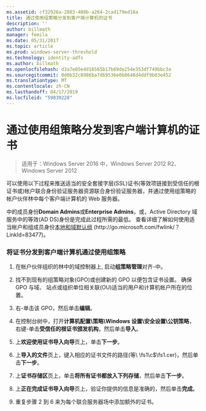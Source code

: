 ```yaml
---
ms.assetid: cf32926a-2083-408b-a264-2cad179ed18a
title: 通过使用组策略分发到客户端计算机的证书
description: ''
author: billmath
manager: femila
ms.date: 05/31/2017
ms.topic: article
ms.prod: windows-server-threshold
ms.technology: identity-adfs
ms.author: billmath
ms.openlocfilehash: d3a7e05e4d16565b17b69de254e353df749bbc3a
ms.sourcegitcommit: 0d0b32c8986ba7db9536e0b8648d4ddf9b03e452
ms.translationtype: MT
ms.contentlocale: zh-CN
ms.lasthandoff: 04/17/2019
ms.locfileid: "59839228"
---
```

# <a name="distribute-certificates-to-client-computers-by-using-group-policy"></a>通过使用组策略分发到客户端计算机的证书

>适用于：Windows Server 2016 中，Windows Server 2012 R2、 Windows Server 2012


可以使用以下过程来推送适当的安全套接字层\(SSL\)证书\(等效项链接到受信任的根证书或\)帐户联合身份验证服务器资源联合身份验证服务器，并通过使用组策略的帐户伙伴林中每个客户端计算机的 Web 服务器。  
  
中的成员身份**Domain Admins**或**Enterprise Admins**，或，Active Directory 域服务中的等效\(AD DS\)身份是完成此过程所需的最低。  查看详细了解如何使用适当帐户和组成员身份[本地和域默认组](https://go.microsoft.com/fwlink/?LinkId=83477) \(http:\/\/go.microsoft.com\/fwlink\/？LinkId\=83477\)。   
  
### <a name="to-distribute-certificates-to-client-computers-by-using-group-policy"></a>将证书分发到客户端计算机通过使用组策略  
  
1.  在帐户伙伴组织的林中的域控制器上, 启动**组策略管理**对齐\-中。  
  
2.  找不到现有的组策略对象\(GPO\)或创建新的 GPO 以便包含证书设置。 确保 GPO 与域、 站点或组织单位相关联\(OU\)适当的用户和计算机帐户所在的位置。  
  
3.  右\-单击该 GPO，然后单击**编辑**。  
  
4.  在控制台树中，打开**计算机配置\\策略\\Windows 设置\\安全设置\\公钥策略**，右键\-单击**受信任的根证书颁发机构**，然后单击**导入**。  
  
5.  上**欢迎使用证书导入向导**页上，单击**下一步**。  
  
6.  上**导入的文件**页上，键入相应的证书文件的路径\(等\\ \\fs1\\c$\\fs1.cer\)，然后单击**下一步**。  
  
7.  上**证书存储区**页上，单击**将所有证书都放入下列存储**，然后单击**下一步**。  
  
8.  上**正在完成证书导入向导**页上，验证你提供的信息是准确的，然后单击**完成**。  
  
9. 重复步骤 2 到 6 来为每个联合服务器场中添加额外的证书。  
